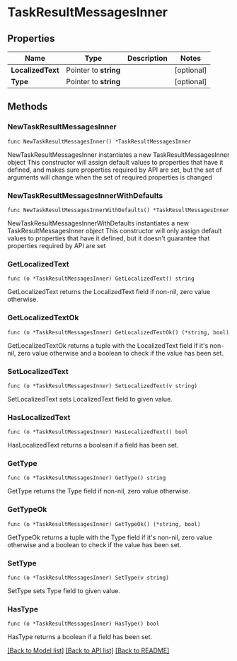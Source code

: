 # TaskResultMessagesInner

## Properties

Name | Type | Description | Notes
------------ | ------------- | ------------- | -------------
**LocalizedText** | Pointer to **string** |  | [optional] 
**Type** | Pointer to **string** |  | [optional] 

## Methods

### NewTaskResultMessagesInner

`func NewTaskResultMessagesInner() *TaskResultMessagesInner`

NewTaskResultMessagesInner instantiates a new TaskResultMessagesInner object
This constructor will assign default values to properties that have it defined,
and makes sure properties required by API are set, but the set of arguments
will change when the set of required properties is changed

### NewTaskResultMessagesInnerWithDefaults

`func NewTaskResultMessagesInnerWithDefaults() *TaskResultMessagesInner`

NewTaskResultMessagesInnerWithDefaults instantiates a new TaskResultMessagesInner object
This constructor will only assign default values to properties that have it defined,
but it doesn't guarantee that properties required by API are set

### GetLocalizedText

`func (o *TaskResultMessagesInner) GetLocalizedText() string`

GetLocalizedText returns the LocalizedText field if non-nil, zero value otherwise.

### GetLocalizedTextOk

`func (o *TaskResultMessagesInner) GetLocalizedTextOk() (*string, bool)`

GetLocalizedTextOk returns a tuple with the LocalizedText field if it's non-nil, zero value otherwise
and a boolean to check if the value has been set.

### SetLocalizedText

`func (o *TaskResultMessagesInner) SetLocalizedText(v string)`

SetLocalizedText sets LocalizedText field to given value.

### HasLocalizedText

`func (o *TaskResultMessagesInner) HasLocalizedText() bool`

HasLocalizedText returns a boolean if a field has been set.

### GetType

`func (o *TaskResultMessagesInner) GetType() string`

GetType returns the Type field if non-nil, zero value otherwise.

### GetTypeOk

`func (o *TaskResultMessagesInner) GetTypeOk() (*string, bool)`

GetTypeOk returns a tuple with the Type field if it's non-nil, zero value otherwise
and a boolean to check if the value has been set.

### SetType

`func (o *TaskResultMessagesInner) SetType(v string)`

SetType sets Type field to given value.

### HasType

`func (o *TaskResultMessagesInner) HasType() bool`

HasType returns a boolean if a field has been set.


[[Back to Model list]](../README.md#documentation-for-models) [[Back to API list]](../README.md#documentation-for-api-endpoints) [[Back to README]](../README.md)


